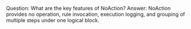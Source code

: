 Question: What are the key features of NoAction?
Answer: NoAction provides no operation, rule invocation, execution logging, and grouping of multiple steps under one logical block.

